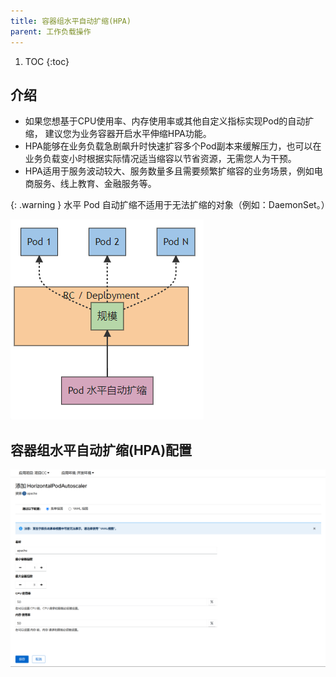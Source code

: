 ```yaml
---
title: 容器组水平自动扩缩(HPA)
parent: 工作负载操作
---
```


1. TOC
{:toc}

## 介绍
- 如果您想基于CPU使用率、内存使用率或其他自定义指标实现Pod的自动扩缩， 建议您为业务容器开启水平伸缩HPA功能。
- HPA能够在业务负载急剧飙升时快速扩容多个Pod副本来缓解压力，也可以在业务负载变小时根据实际情况适当缩容以节省资源，无需您人为干预。
- HPA适用于服务波动较大、服务数量多且需要频繁扩缩容的业务场景，例如电商服务、线上教育、金融服务等。

{: .warning }
水平 Pod 自动扩缩不适用于无法扩缩的对象（例如：DaemonSet。）

![](imgs/hpa.png)

## 容器组水平自动扩缩(HPA)配置

![](imgs/add-hpa.png)
